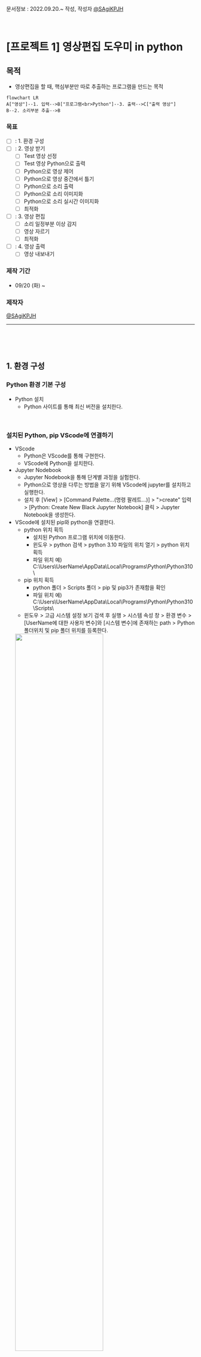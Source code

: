 문서정보 : 2022.09.20.~ 작성, 작성자 [@SAgiKPJH](https://github.com/SAgiKPJH)

<br>

# [프로젝트 1] 영상편집 도우미 in python

## 목적

- 영상편집을 할 때, 핵심부분만 따로 추출하는 프로그램을 만드는 목적

```mermaid
flowchart LR
A["영상"]--1. 입력-->B["프로그램<br>Python"]--3. 출력-->C["출력 영상"]
B--2. 소리부분 추출-->B
```

### 목표
- [ ] : 1. 환경 구성
- [ ] : 2. 영상 받기
  - [ ] Test 영상 선정
  - [ ] Test 영상 Python으로 출력
  - [ ] Python으로 영상 제어
  - [ ] Python으로 영상 중간에서 틀기
  - [ ] Python으로 소리 출력
  - [ ] Python으로 소리 이미지화
  - [ ] Python으로 소리 실시간 이미지화
  - [ ] 최적화
- [ ] : 3. 영상 편집
  - [ ] 소리 일정부분 이상 감지
  - [ ] 영상 자르기
  - [ ] 최적화
- [ ] : 4. 영상 출력
  - [ ] 영상 내보내기

### 제작 기간
- 09/20 (화) ~

### 제작자
[@SAgiKPJH](https://github.com/SAgiKPJH)


---

<br><br><br>

## 1. 환경 구성

### Python 환경 기본 구성

- Python 설치
  - Python 사이트를 통해 최신 버전을 설치한다.

<br>

### 설치된 Python, pip VScode에 연결하기

- VScode
  - Python은 VScode를 통해 구현한다.
  - VScode에 Python을 설치한다.
- Jupyter Nodebook
  - Jupyter Nodebook을 통해 단계별 과정을 실험한다.
  - Python으로 영상을 다루는 방법을 알기 위해 VScode에 jupyter를 설치하고 실행한다.
  - 설치 후 [View] > [Command Palette...(명령 팔레트...)] > ">create" 입력 > [Python: Create New Black Jupyter Notebook] 클릭 > Jupyter Notebook을 생성한다.
- VScode에 설치된 pip와 python을 연결한다.
  - python 위치 획득
    - 설치된 Python 프로그램 위치에 이동한다.
    - 윈도우 > python 검색 > python 3.10 파일의 위치 열기 > python 위치 획득
    - 파일 위치 예) C:\Users\UserName\AppData\Local\Programs\Python\Python310\
  - pip 위치 획득
    - python 폴더 > Scripts 폴더 > pip 및 pip3가 존재함을 확인
    - 파일 위치 예) C:\Users\UserName\AppData\Local\Programs\Python\Python310\Scripts\
  - 윈도우 > 고급 시스템 설정 보기 검색 후 실행 > 시스템 속성 창 > 환경 변수 > [UserName에 대한 사용자 변수]와 [시스템 변수]에 존재하는 path > Python 폴더위치 및 pip 폴더 위치를 등록한다.  
  <img src="https://user-images.githubusercontent.com/66783849/191776092-86e1c0a4-2aab-4ccb-b85b-73366a0541cc.png" width="70%">
- pip가 정삭작동함을 확인한다.
  - Terminal에 pip 명령어의 동작 여부를 확인한다.
<br>

## OpenCV
<img src="https://user-images.githubusercontent.com/66783849/186481810-4badd25d-bb67-4d26-b6ef-c74ecba02e5c.png" width="19%">

- OpenCV(Open Source Computer Vision)은 실시간 컴퓨터 비전을 목적으로한 프로그래밍 라이브러리이다.
- C++와 Python에서 연동 사용 가능하다.
- pip3 install opencv-python를 통해 install 한다.
- VScode 터미널을 통해 pip3 install opencv-python을 진행한다.
- Python 코드에서 "import cv2"가 동작됨을 확인하다.


<br><br><br>

## 2. 영상 받기

- Python으로 영상을 받고 가공할 수 있다.

### Test 영상 선정

- 영상 3개 선정
  - 영상 1 : 8초짜리 영상
  - 영상 2 : 1분 17초짜리
  - 영상 3 : 8초 짜리

<br><br>

### 영상 정보 획득

- Python으로 영상을 받아서 실행한다.
- 코드를 다음과 같이 작성한다.
  ```python
  import cv2

  video = cv2.VideoCapture( '영상1.mp4' )
  
  if video.isOpened():
      fps = video.get(cv2.CAP_PROP_FPS)
      f_count = video.get(cv2.CAP_PROP_FRAME_COUNT)
      f_width = video.get(cv2.CAP_PROP_FRAME_WIDTH)
      f_height = video.get(cv2.CAP_PROP_FRAME_HEIGHT)
  
      print('fps:', fps)
      print('f_count:', f_count)
      print('f_width:', f_width)
      print('f_height:', f_height)
      print('Video_Length:', f_count / fps)
  ```
- 보다 축약하여 다음과 같이 구성한다.
  ```python
  import cv2

  class videos():
      def __init__(self, string):
          self.video = cv2.VideoCapture( string )
          self.name = string
          self.fps = self.video.get(cv2.CAP_PROP_FPS)
          self.f_count = self.video.get(cv2.CAP_PROP_FRAME_COUNT)
          self.f_width = self.video.get(cv2.CAP_PROP_FRAME_WIDTH)
          self.f_height = self.video.get(cv2.CAP_PROP_FRAME_HEIGHT)

      def __del__(self):
          self.video.release()
        
      def ShowProperies(self):
          print(self.name + ' 정보')
          print('  fps:', self.fps)
          print('  f_count:', self.f_count)
          print('  f_width:', self.f_width)
          print('  f_height:', self.f_height)
          print('  Video_Length:', self.f_count / self.fps)

      def Close(self):
          self.video.release()
  ```
- 다음과 같이 결과를 확인한다.
  ```python
  video1 = videos('영상1.mp4')
  video2 = videos('영상2.mp4')
  video3 = videos('영상3.mp4')
  
  video1.ShowPropeties()
  
  print(video1.name ," sec = ", video1.f_count / video1.fps)
  print(video2.name ," sec = ", video2.f_count / video2.fps)
  print(video3.name ," sec = ", video3.f_count / video3.fps)

  video1.Close()
  video2.Close()
  video3.Close()
  
  del video1
  del video2
  del video3
  ```
- 결과는 다음과 같다.
  ```bash
  영상1.mp4 정보
    fps: 29.877551020408163
    f_count: 244.0
    f_width: 1920.0
    f_height: 1080.0
    Video_Length: 8.166666666666666
  영상1.mp4  sec =  8.166666666666666
  영상2.mp4  sec =  77.36666666666666
  영상3.mp4  sec =  8.7
  ```

  
<br><br>


### Test 영상 Python으로 출력



<br><br>

### Python으로 영상 제어

<br>

### Python으로 영상 중간에서 틀기

<br>

### Python으로 소리 출력

<br>

### Python으로 소리 이미지화

<br>

### Python으로 소리 실시간 이미지화

<br>

### 최적화

<br>

## 2. 영상 편집

<br>

### 소리 일정부분 이상 감지

<br>

### 영상 자르기

<br>

### 최적화

<br>

## 3. 영상 출력

<br>

### 영상 내보내기


### 참조

- [VScode Jupyter NoteBooks 실행 방법](https://junglow9.tistory.com/10)
- [OpenCV install](https://hello-bryan.tistory.com/124)
- [Python, VScode 연결](https://joy-notes.com/vscode-%ED%8C%8C%EC%9D%B4%EC%8D%AC-pip-%EC%84%A4%EC%B9%98-%EC%9C%88%EB%8F%84%EC%9A%B0%EC%9A%A92022%EB%85%84-%EA%B8%B0%EC%A4%80/)
- [OpenCV VideoCapture, VideoProperty](https://wikidocs.net/28)